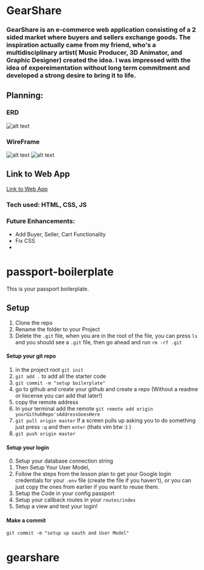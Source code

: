 # GearShare
### GearShare is an e-commerce web application consisting of a 2 sided market where buyers and sellers exchange goods. The inspiration actually came from my friend,  who's a multidisciplinary artist( Music Producer, 3D Animator, and Graphic Designer) created the idea. I was impressed with the idea of expereimentation without long term commitment and developed a strong desire to bring it to life. 
## Planning:
### ERD
![alt text](https://i.imgur.com/bVQDQOs.png)


### WireFrame
![alt text](https://i.imgur.com/DmmxaXY.png)
![alt text](https://i.imgur.com/nobnG2H.jpg)


## Link to Web App
[Link to Web App](https://gearshare-app.herokuapp.com/)<br />
### Tech used: HTML, CSS, JS
### Future Enhancements: 
* Add Buyer, Seller, Cart Functionality
* Fix CSS
* 


# passport-boilerplate


This is your passport boilerplate.

## Setup 

1. Clone the repo
2. Rename the folder to your Project
3. Delete the `.git` file, when you are in the root of the file, you can press `ls` and you should see a `.git` file, then go ahead and run `rm -rf .git`


#### Setup your git repo
1. in the project root `git init`
2. `git add .` to add all the starter code
3. `git commit -m "setup boilerplate"` 
4. go to github and create your github and create a repo (Without a readme or liscense you can add that later!)
5. copy the remote address
6. In your terminal add the remote `git remote add origin yourGithubRepo'sAddressGoesHere`
7. `git pull origin master` If a screen pulls up asking you to do something just press `:q` and then `enter` (thats vim btw :) )
8. `git push origin master`

#### Setup your login

0. Setup your database connection string
1. Then Setup Your User Model, 
2. Follow the steps from the lesson plan to get your Google login credentials for your `.env` file (create the file if you haven't), or you can just copy the ones from earlier if you want to reuse them.
3. Setup the Code in your config passport 
4. Setup your callback routes in your `routes/index`
5. Setup a view and test your login!

#### Make a commit 

```git commit -m "setup up oauth and User Model"```
# gearshare
